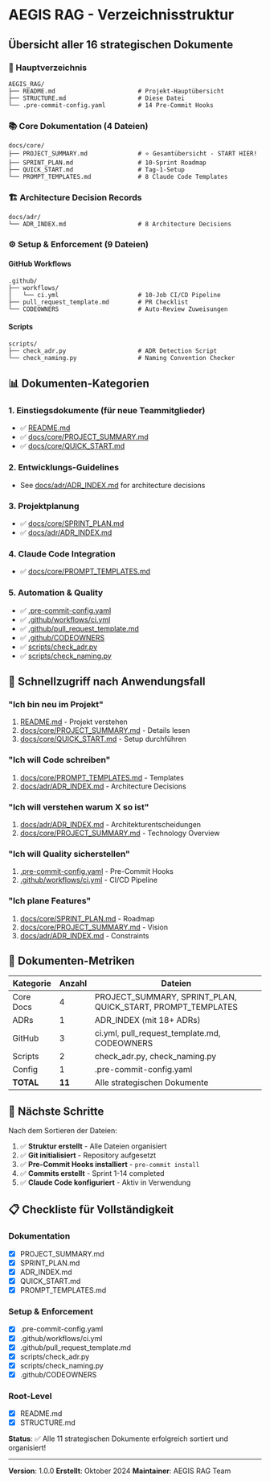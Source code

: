 # AEGIS RAG - Verzeichnisstruktur

## Übersicht aller 16 strategischen Dokumente

### 📁 Hauptverzeichnis
```
AEGIS_RAG/
├── README.md                       # Projekt-Hauptübersicht
├── STRUCTURE.md                    # Diese Datei
└── .pre-commit-config.yaml         # 14 Pre-Commit Hooks
```

### 📚 Core Dokumentation (4 Dateien)
```
docs/core/
├── PROJECT_SUMMARY.md              # ⭐ Gesamtübersicht - START HIER!
├── SPRINT_PLAN.md                  # 10-Sprint Roadmap
├── QUICK_START.md                  # Tag-1-Setup
└── PROMPT_TEMPLATES.md             # 8 Claude Code Templates
```

### 🏗️ Architecture Decision Records
```
docs/adr/
└── ADR_INDEX.md                    # 8 Architecture Decisions
```

### ⚙️ Setup & Enforcement (9 Dateien)

#### GitHub Workflows
```
.github/
├── workflows/
│   └── ci.yml                      # 10-Job CI/CD Pipeline
├── pull_request_template.md        # PR Checklist
└── CODEOWNERS                      # Auto-Review Zuweisungen
```

#### Scripts
```
scripts/
├── check_adr.py                    # ADR Detection Script
└── check_naming.py                 # Naming Convention Checker
```

## 📊 Dokumenten-Kategorien

### 1. Einstiegsdokumente (für neue Teammitglieder)
- ✅ [README.md](README.md)
- ✅ [docs/core/PROJECT_SUMMARY.md](docs/core/PROJECT_SUMMARY.md)
- ✅ [docs/core/QUICK_START.md](docs/core/QUICK_START.md)

### 2. Entwicklungs-Guidelines
- See [docs/adr/ADR_INDEX.md](docs/adr/ADR_INDEX.md) for architecture decisions

### 3. Projektplanung
- ✅ [docs/core/SPRINT_PLAN.md](docs/core/SPRINT_PLAN.md)
- ✅ [docs/adr/ADR_INDEX.md](docs/adr/ADR_INDEX.md)

### 4. Claude Code Integration
- ✅ [docs/core/PROMPT_TEMPLATES.md](docs/core/PROMPT_TEMPLATES.md)

### 5. Automation & Quality
- ✅ [.pre-commit-config.yaml](.pre-commit-config.yaml)
- ✅ [.github/workflows/ci.yml](.github/workflows/ci.yml)
- ✅ [.github/pull_request_template.md](.github/pull_request_template.md)
- ✅ [.github/CODEOWNERS](.github/CODEOWNERS)
- ✅ [scripts/check_adr.py](scripts/check_adr.py)
- ✅ [scripts/check_naming.py](scripts/check_naming.py)

## 🎯 Schnellzugriff nach Anwendungsfall

### "Ich bin neu im Projekt"
1. [README.md](README.md) - Projekt verstehen
2. [docs/core/PROJECT_SUMMARY.md](docs/core/PROJECT_SUMMARY.md) - Details lesen
3. [docs/core/QUICK_START.md](docs/core/QUICK_START.md) - Setup durchführen

### "Ich will Code schreiben"
1. [docs/core/PROMPT_TEMPLATES.md](docs/core/PROMPT_TEMPLATES.md) - Templates
2. [docs/adr/ADR_INDEX.md](docs/adr/ADR_INDEX.md) - Architecture Decisions

### "Ich will verstehen warum X so ist"
1. [docs/adr/ADR_INDEX.md](docs/adr/ADR_INDEX.md) - Architekturentscheidungen
2. [docs/core/PROJECT_SUMMARY.md](docs/core/PROJECT_SUMMARY.md) - Technology Overview

### "Ich will Quality sicherstellen"
1. [.pre-commit-config.yaml](.pre-commit-config.yaml) - Pre-Commit Hooks
2. [.github/workflows/ci.yml](.github/workflows/ci.yml) - CI/CD Pipeline

### "Ich plane Features"
1. [docs/core/SPRINT_PLAN.md](docs/core/SPRINT_PLAN.md) - Roadmap
2. [docs/core/PROJECT_SUMMARY.md](docs/core/PROJECT_SUMMARY.md) - Vision
3. [docs/adr/ADR_INDEX.md](docs/adr/ADR_INDEX.md) - Constraints

## 📏 Dokumenten-Metriken

| Kategorie | Anzahl | Dateien |
|-----------|--------|---------|
| Core Docs | 4 | PROJECT_SUMMARY, SPRINT_PLAN, QUICK_START, PROMPT_TEMPLATES |
| ADRs | 1 | ADR_INDEX (mit 18+ ADRs) |
| GitHub | 3 | ci.yml, pull_request_template.md, CODEOWNERS |
| Scripts | 2 | check_adr.py, check_naming.py |
| Config | 1 | .pre-commit-config.yaml |
| **TOTAL** | **11** | Alle strategischen Dokumente |

## 🔄 Nächste Schritte

Nach dem Sortieren der Dateien:

1. ✅ **Struktur erstellt** - Alle Dateien organisiert
2. ✅ **Git initialisiert** - Repository aufgesetzt
3. ✅ **Pre-Commit Hooks installiert** - `pre-commit install`
4. ✅ **Commits erstellt** - Sprint 1-14 completed
5. ✅ **Claude Code konfiguriert** - Aktiv in Verwendung

## 📋 Checkliste für Vollständigkeit

### Dokumentation
- [x] PROJECT_SUMMARY.md
- [x] SPRINT_PLAN.md
- [x] ADR_INDEX.md
- [x] QUICK_START.md
- [x] PROMPT_TEMPLATES.md

### Setup & Enforcement
- [x] .pre-commit-config.yaml
- [x] .github/workflows/ci.yml
- [x] .github/pull_request_template.md
- [x] scripts/check_adr.py
- [x] scripts/check_naming.py
- [x] .github/CODEOWNERS

### Root-Level
- [x] README.md
- [x] STRUCTURE.md

**Status**: ✅ Alle 11 strategischen Dokumente erfolgreich sortiert und organisiert!

---

**Version**: 1.0.0
**Erstellt**: Oktober 2024
**Maintainer**: AEGIS RAG Team
